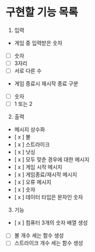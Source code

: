 # 구현할 기능 목록

1. 입력

- 게임 중 입력받은 숫자
- [ ] 숫자
- [ ] 3자리
- [ ] 서로 다른 수

- 게임 종료시 재시작 종료 구분
- [ ] 숫자
- [ ] 1 또는 2

2. 출력

- 메시지 상수화
- [ x ] 볼
- [ x ] 스트라이크
- [ x ] 낫싱
- [ x ] 모두 맞춘 경우에 대한 메시지
- [ x ] 게임 시작 메시지
- [ x ] 게임종료/재시작 메시지
- [ x ] 오류 메시지
- [ x ] 숫자
- [ x ] 데이터 타입은 문자인 숫자

3. 기능

- [ x ] 컴퓨터 3개의 숫자 배열 생성
- [ ] 볼 개수 세는 함수 생성
- [ ] 스트라이크 개수 세는 함수 생성
